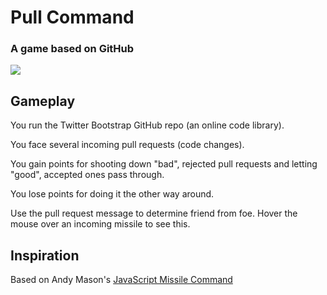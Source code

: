 # Pull Command

### A game based on GitHub

<img src="http://i.imgur.com/SRI9m.png"/>

## Gameplay

<p>You run the Twitter Bootstrap GitHub repo (an online code library).</p>
<p>You face several incoming pull requests (code changes).</p>
<p>You gain points for shooting down "bad", rejected pull requests and letting "good", accepted ones pass through.</p>
<p>You lose points for doing it the other way around.</p>
<p>Use the pull request message to determine friend from foe. Hover the mouse over an incoming missile to see this.</p>

## Inspiration

<p>Based on Andy Mason's <a href="https://github.com/andymason/Missile-Command-JavaScript-Clone" target="_blank">JavaScript Missile Command</a></p>
